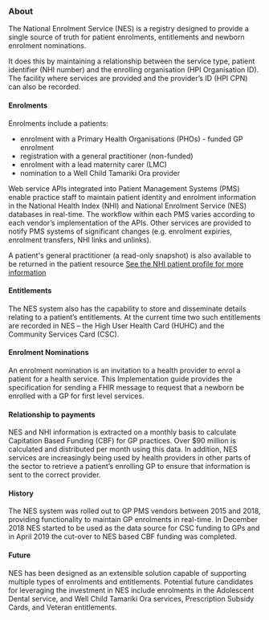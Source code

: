 


### About

The National Enrolment Service (NES) is a registry designed to provide a single source of truth for patient enrolments, entitlements and newborn enrolment nominations. 

It does this by maintaining a relationship between the service type, patient identifier (NHI number) and the enrolling organisation (HPI Organisation ID). The facility where services are provided and the provider’s ID (HPI CPN) can also be recorded.

#### Enrolments

Enrolments include a patients:
* enrolment with a Primary Health Organisations (PHOs) - funded GP enrolment
* registration with a general practitioner (non-funded)
* enrolment with a lead maternity carer (LMC)
* nomination to a Well Child Tamariki Ora provider
 
Web service APIs integrated into Patient Management Systems (PMS) enable practice staff to maintain patient identity and enrolment information in the National Health Index (NHI) and National Enrolment Service (NES) databases in real-time.  The workflow within each PMS varies according to each vendor’s implementation of the APIs.  Other services are provided to notify PMS systems of significant changes (e.g. enrolment expiries, enrolment transfers, NHI links and unlinks).

A patient's general practitioner (a read-only snapshot) is also available to be returned in the patient resource [See the NHI patient profile for more information ](https://nhi-ig.hip-uat.digital.health.nz/StructureDefinition-NhiPatient.html)

#### Entitlements
The NES system also has the capability to store and disseminate details relating to a patient’s entitlements.  At the current time two such entitlements are recorded in NES – the High User Health Card (HUHC) and the Community Services Card (CSC).

#### Enrolment Nominations
An enrolment nomination is an invitation to a health provider to enrol a patient for a health service.  This Implementation guide provides the specification for sending a FHIR message to request that a newborn be enrolled with a GP for first level services.


#### Relationship to payments

NES and NHI information is extracted on a monthly basis to calculate Capitation Based Funding (CBF) for GP practices.  Over $90 million is calculated and distributed per month using this data.  In addition, NES services are increasingly being used by health providers in other parts of the sector to retrieve a patient’s enrolling GP to ensure that information is sent to the correct provider.

#### History
The NES system was rolled out to GP PMS vendors between 2015 and 2018, providing functionality to maintain GP enrolments in real-time. In December 2018 NES started to be used as the data source for CSC funding to GPs and in April 2019 the cut-over to NES based CBF funding was completed.

#### Future
NES has been designed as an extensible solution capable of supporting multiple types of enrolments and entitlements.  Potential future candidates for leveraging the investment in NES include enrolments in the Adolescent Dental service, and Well Child Tamariki Ora services, Prescription Subsidy Cards, and Veteran entitlements.
